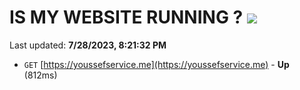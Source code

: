 # IS MY WEBSITE RUNNING ? [![](https://img.shields.io/static/v1?label=Sponsor&message=%E2%9D%A4&logo=GitHub&color=%23fe8e86)](https://github.com/sponsors/<username>)

Last updated: **7/28/2023, 8:21:32 PM**

- `GET` [https://youssefservice.me](https://youssefservice.me) - **Up** (812ms)

